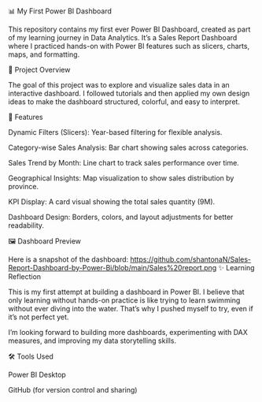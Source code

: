 📊 My First Power BI Dashboard

This repository contains my first ever Power BI Dashboard, created as part of my learning journey in Data Analytics. It’s a Sales Report Dashboard where I practiced hands-on with Power BI features such as slicers, charts, maps, and formatting.

🚀 Project Overview

The goal of this project was to explore and visualize sales data in an interactive dashboard.
I followed tutorials and then applied my own design ideas to make the dashboard structured, colorful, and easy to interpret.

📌 Features

Dynamic Filters (Slicers): Year-based filtering for flexible analysis.

Category-wise Sales Analysis: Bar chart showing sales across categories.

Sales Trend by Month: Line chart to track sales performance over time.

Geographical Insights: Map visualization to show sales distribution by province.

KPI Display: A card visual showing the total sales quantity (9M).

Dashboard Design: Borders, colors, and layout adjustments for better readability.

🖼️ Dashboard Preview

Here is a snapshot of the dashboard: https://github.com/shantonaN/Sales-Report-Dashboard-by-Power-Bi/blob/main/Sales%20report.png
✨ Learning Reflection

This is my first attempt at building a dashboard in Power BI.
I believe that only learning without hands-on practice is like trying to learn swimming without ever diving into the water. That’s why I pushed myself to try, even if it’s not perfect yet.

I’m looking forward to building more dashboards, experimenting with DAX measures, and improving my data storytelling skills.

🛠️ Tools Used

Power BI Desktop

GitHub (for version control and sharing)
